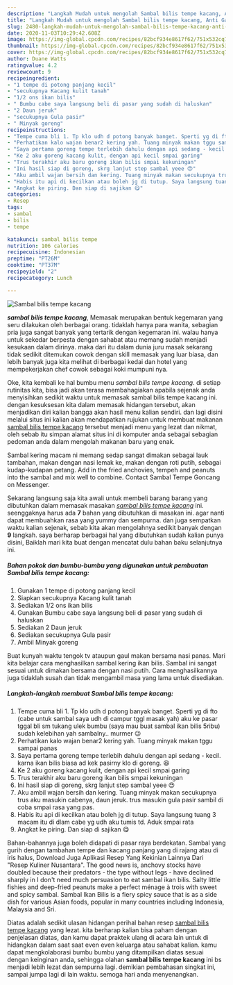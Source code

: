 ```yaml
---
description: "Langkah Mudah untuk mengolah Sambal bilis tempe kacang, Anti Gagal"
title: "Langkah Mudah untuk mengolah Sambal bilis tempe kacang, Anti Gagal"
slug: 2480-langkah-mudah-untuk-mengolah-sambal-bilis-tempe-kacang-anti-gagal
date: 2020-11-03T10:29:42.608Z
image: https://img-global.cpcdn.com/recipes/82bcf934e8617f62/751x532cq70/sambal-bilis-tempe-kacang-foto-resep-utama.jpg
thumbnail: https://img-global.cpcdn.com/recipes/82bcf934e8617f62/751x532cq70/sambal-bilis-tempe-kacang-foto-resep-utama.jpg
cover: https://img-global.cpcdn.com/recipes/82bcf934e8617f62/751x532cq70/sambal-bilis-tempe-kacang-foto-resep-utama.jpg
author: Duane Watts
ratingvalue: 4.2
reviewcount: 9
recipeingredient:
- "1 tempe di potong panjang kecil"
- "secukupnya Kacang kulit tanah"
- "1/2 ons ikan bilis"
- " Bumbu cabe saya langsung beli di pasar yang sudah di haluskan"
- "2 Daun jeruk"
- "secukupnya Gula pasir"
- " Minyak goreng"
recipeinstructions:
- "Tempe cuma bli 1. Tp klo udh d potong banyak banget. Sperti yg di fto (cabe untuk sambal saya udh di campur tggl masak yah) aku ke pasar tggal bli sm tukang ulek bumbu (saya mau buat sambal ikan bilis 5ribu) sudah kelebihan yah sambalny.. murmer 😉"
- "Perhatikan kalo wajan benar2 kering yah. Tuang minyak makan tggu sampai panas"
- "Saya pertama goreng tempe terlebih dahulu dengan api sedang - kecil. karna ikan bilis biasa ad kek pasirny klo di goreng. 😆"
- "Ke 2 aku goreng kacang kulit, dengan api kecil smpai garing"
- "Trus terakhir aku baru goreng ikan bilis smpai kekuningan"
- "Ini hasil siap di goreng, skrg lanjut step sambal yeee 😍"
- "Aku ambil wajan bersih dan kering. Tuang minyak makan secukupnya trus aku masukin cabenya, daun jeruk. trus masukin gula pasir sambil di coba smpai rasa yang pas."
- "Habis itu api di kecilkan atau boleh jg di tutup. Saya langsung tuang 3 macam itu di dlam cabe yg udh aku tumis td. Aduk smpai rata"
- "Angkat ke piring. Dan siap di sajikan 😋"
categories:
- Resep
tags:
- sambal
- bilis
- tempe

katakunci: sambal bilis tempe 
nutrition: 106 calories
recipecuisine: Indonesian
preptime: "PT26M"
cooktime: "PT37M"
recipeyield: "2"
recipecategory: Lunch

---
```



![Sambal bilis tempe kacang](https://img-global.cpcdn.com/recipes/82bcf934e8617f62/751x532cq70/sambal-bilis-tempe-kacang-foto-resep-utama.jpg)

<b><i>sambal bilis tempe kacang</i></b>, Memasak merupakan bentuk kegemaran yang seru dilakukan oleh berbagai orang. tidaklah hanya para wanita, sebagian pria juga sangat banyak yang tertarik dengan kegemaran ini. walau hanya untuk sekedar berpesta dengan sahabat atau memang sudah menjadi kesukaan dalam dirinya. maka dari itu dalam dunia juru masak sekarang tidak sedikit ditemukan cowok dengan skill memasak yang luar biasa, dan lebih banyak juga kita melihat di berbagai kedai dan hotel yang mempekerjakan chef cowok sebagai koki mumpuni nya.

Oke, kita kembali ke hal bumbu menu <i>sambal bilis tempe kacang</i>. di setiap rutinitas kita, bisa jadi akan terasa membahagiakan apabila sejenak anda menyisihkan sedikit waktu untuk memasak sambal bilis tempe kacang ini. dengan kesuksesan kita dalam memasak hidangan tersebut, akan menjadikan diri kalian bangga akan hasil menu kalian sendiri. dan lagi disini melalui situs ini kalian akan mendapatkan rujukan untuk membuat makanan <u>sambal bilis tempe kacang</u> tersebut menjadi menu yang lezat dan nikmat, oleh sebab itu simpan alamat situs ini di komputer anda sebagai sebagian pedoman anda dalam mengolah makanan baru yang enak.

Sambal kering macam ni memang sedap sangat dimakan sebagai lauk tambahan, makan dengan nasi lemak ke, makan dengan roti putih, sebagai kudap-kudapan petang. Add in the fried anchovies, tempeh and peanuts into the sambal and mix well to combine. Contact Sambal Tempe Goncang on Messenger.


Sekarang langsung saja kita awali untuk membeli barang barang yang dibutuhkan dalam memasak masakan <u><i>sambal bilis tempe kacang</i></u> ini. seenggaknya harus ada <b>7</b> bahan yang dibutuhkan di masakan ini. agar nanti dapat membuahkan rasa yang yummy dan sempurna. dan juga sempatkan waktu kalian sejenak, sebab kita akan mengolahnya sedikit banyak dengan <b>9</b> langkah. saya berharap berbagai hal yang dibutuhkan sudah kalian punya disini, Baiklah mari kita buat dengan mencatat dulu bahan baku selanjutnya ini.

<!--inarticleads1-->

##### Bahan pokok dan bumbu-bumbu yang digunakan untuk pembuatan Sambal bilis tempe kacang:

1. Gunakan 1 tempe di potong panjang kecil
1. Siapkan secukupnya Kacang kulit tanah
1. Sediakan 1/2 ons ikan bilis
1. Gunakan  Bumbu cabe saya langsung beli di pasar yang sudah di haluskan
1. Sediakan 2 Daun jeruk
1. Sediakan secukupnya Gula pasir
1. Ambil  Minyak goreng


Buat kunyah waktu tengok tv ataupun gaul makan bersama nasi panas. Mari kita belajar cara menghasilkan sambal kering ikan bilis. Sambal ini sangat sesuai untuk dimakan bersama dengan nasi putih. Cara menghasilkannya juga tidaklah susah dan tidak mengambil masa yang lama untuk disediakan. 

<!--inarticleads2-->

##### Langkah-langkah membuat Sambal bilis tempe kacang:

1. Tempe cuma bli 1. Tp klo udh d potong banyak banget. Sperti yg di fto (cabe untuk sambal saya udh di campur tggl masak yah) aku ke pasar tggal bli sm tukang ulek bumbu (saya mau buat sambal ikan bilis 5ribu) sudah kelebihan yah sambalny.. murmer 😉
1. Perhatikan kalo wajan benar2 kering yah. Tuang minyak makan tggu sampai panas
1. Saya pertama goreng tempe terlebih dahulu dengan api sedang - kecil. karna ikan bilis biasa ad kek pasirny klo di goreng. 😆
1. Ke 2 aku goreng kacang kulit, dengan api kecil smpai garing
1. Trus terakhir aku baru goreng ikan bilis smpai kekuningan
1. Ini hasil siap di goreng, skrg lanjut step sambal yeee 😍
1. Aku ambil wajan bersih dan kering. Tuang minyak makan secukupnya trus aku masukin cabenya, daun jeruk. trus masukin gula pasir sambil di coba smpai rasa yang pas.
1. Habis itu api di kecilkan atau boleh jg di tutup. Saya langsung tuang 3 macam itu di dlam cabe yg udh aku tumis td. Aduk smpai rata
1. Angkat ke piring. Dan siap di sajikan 😋


Bahan-bahannya juga boleh didapati di pasar raya berdekatan. Sambal yang gurih dengan tambahan tempe dan kacang panjang yang di rajang atau di iris halus, Download Juga Aplikasi Resep Yang Kekinian Lainnya Dari &#34;Resep Kuliner Nusantara&#34;. The good news is, anchovy stocks have doubled because their predators - the type without legs - have declined sharply in I don&#39;t need much persuasion to eat sambal ikan bilis. Salty little fishies and deep-fried peanuts make a perfect ménage à trois with sweet and spicy sambal. Sambal Ikan Bilis is a fiery spicy sauce that is as a side dish for various Asian foods, popular in many countries including Indonesia, Malaysia and Sri. 

Diatas adalah sedikit ulasan hidangan perihal bahan resep <u>sambal bilis tempe kacang</u> yang lezat. kita berharap kalian bisa paham dengan penjelasan diatas, dan kamu dapat praktek ulang di acara lain untuk di hidangkan dalam saat saat even even keluarga atau sahabat kalian. kamu dapat mengkolaborasi bumbu bumbu yang ditampilkan diatas sesuai dengan keinginan anda, sehingga olahan <b>sambal bilis tempe kacang</b> ini bs menjadi lebih lezat dan sempurna lagi. demikian pembahasan singkat ini, sampai jumpa lagi di lain waktu. semoga hari anda menyenangkan.
